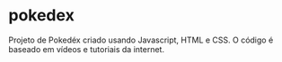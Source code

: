 # pokedex
Projeto de Pokedéx criado usando Javascript, HTML e CSS.
O código é baseado em vídeos e tutoriais da internet.
